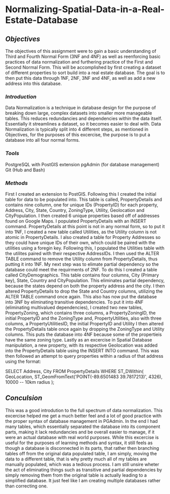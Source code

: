# Normalizing-Spatial-Data-in-a-Real-Estate-Database

## *Objectives*
The objectives of this assignment were to gain a basic understanding of Third and Fourth Normal Form (3NF and 4NF) as well as reenforcing basic practices of data normalization and furthering practice of the First and Second Normal Form. This will be accomplished by first creating a dataset of different properties to sort build into a real estate database. The goal is to then put this data through 1NF, 2NF, 3NF and 4NF, as well as add a new address into this database.
### *Introduction*
Data Normalization is a technique in database design for the purpose of breaking down large, complex datasets into smaller more manageable tables. This reduces redundancies and dependencies within the data itself. Essentially it streamlines a dataset, so it becomes easier to deal with. Data Normalization is typically split into 4 different steps, as mentioned in Objectives, for the purposes of this excercise, the purpose is to put a database into all four normal forms.
### *Tools*
PostgreSQL with PostGIS extension
pgAdmin (for database management)
Git (Hub and Bash)
### *Methods*
First I created an extension to PostGIS. Following this I created the initial table for data to be populated into. This table is called, PropertyDetails and contains nine collumn, one for unique IDs (PropertyID) for each property, Address, City, State, Country, ZoningType, Utility, Geolocation and CityPopulation. I then created 6 unique properties based off of addresses found on Google Maps. I populated PropertyDetails with an INSERT command. PropertyDetails at this point is not in any normal form, so to put it into 1NF, I created a new table called Utilities, as the Utility column is not atomic in PropertyDetails. I also created a table for Property Addresses so they could have unique IDs of their own, which could be paired with the utilities using a foregin key. Following this, I populated the Utilities table with the utilites paired with their respective AddressIDs. I then used the ALTER TABLE command to remove the Utility column from PropertyDetails, thus putting it into 1NF. My next step was to elimate partial dependency so the database could meet the requirments of 2NF. To do this I created a table called CityDemographics. This table contains four columns, City (Primary key), State, Country and CityPopulation. This eliminates partial dependency, because the states depend on both the property address and the city. I then altered PropertyDetails to drop the State and Country columns, utilizing the ALTER TABLE command once again. This also has now put the database into 3NF by eliminating transitive dependencies. To put it into 4NF (eliminating multivalued dependencies), I created two new tables, PropertyZoning, which contains three columns, a PropertyZoningID, the initial PropertyID and the ZoningType and, PropertyUtilities, also with three columns, a PropertyUtilitiesID, the initial PropertyID and Utility I then altered the PropertyDetails table once again by dropping the ZoningType and Utility columns. This puts the database into 4NF because some of the propertieis have the same zoning type. Lastly as an excercise in Spatial Database manipulation, a new property, with its respective Geolocation was added into the PropertyDetails table using the INSERT INTO command. This was then followed an attempt to query properties within a radius of that address using the format:

SELECT Address, City
FROM PropertyDetails
WHERE ST_DWithin(
    GeoLocation,
    ST_GeomFromText('POINT(-89.6501483 39.7817213)', 4326),
    10000 -- 10km radius
);

## *Conculsion*
This was a good introdution to the full spectrum of data normalization. This excercise helped me get a much better feel and a lot of good practice with the proper syntax of database management in PGAdmin. In the end I had many tables, which essentially separated the database into its component parts, making it lack redundancies and be overall easier to manage, if it were an actual database with real world purposes. While this excercise is useful for the purposes of learning methods and syntax, it still feels as though a database is disconnected in its parts, that rather then branching tables off from the original data populated table, I am simply, moving the data to a different table, that is why pretty much all of my tables are manually populated, which was a tedious process. I am still unsire wheter the act of eliminating things such as transitive and partial dependencies by simply removing them from the original table is actually leading to a simplified database. It just feel like I am creating multiple databases rather than correcting one.
